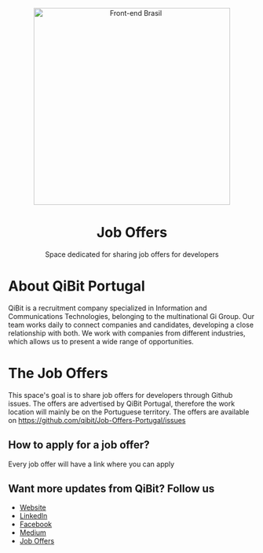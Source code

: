 <p align="center">
<img src="http://www.qibit.pt/wp-content/uploads/2015/07/logo-qibit-high.png" width="400" alt="Front-end Brasil">
</p>
<h1 align="center">Job Offers</h1>
<p align="center">Space dedicated for sharing job offers for developers</p>

# About QiBit Portugal

QiBit is a recruitment company specialized in Information and Communications Technologies, belonging to the multinational Gi Group. 
Our team works daily to connect companies and candidates, developing a close relationship with both.
We work with companies from different industries, which allows us to present a wide range of opportunities.  

# The Job Offers

This space's goal is to share job offers for developers through Github issues. 
The offers are advertised by QiBit Portugal, therefore the work location will mainly be on the Portuguese territory.
The offers are available on https://github.com/qibit/Job-Offers-Portugal/issues

## How to apply for a job offer?

Every job offer will have a link where you can apply

## Want more updates from QiBit? Follow us

- [Website](http://www.qibit.pt/)
- [LinkedIn](https://www.linkedin.com/company/qibit-portugal/)
- [Facebook](https://www.facebook.com/qibitportugal/)
- [Medium](https://medium.com/@qibitportugal)
- [Job Offers](http://www.qibit.pt/vagas/)
